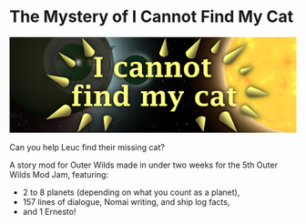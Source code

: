 # The Mystery of I Cannot Find My Cat
![Thumbnail](/thumbnail.png)

Can you help Leuc find their missing cat?

A story mod for Outer Wilds made in under two weeks for the 5th Outer Wilds Mod Jam, featuring:
- 2 to 8 planets (depending on what you count as a planet),
- 157 lines of dialogue, Nomai writing, and ship log facts,
- and 1 Ernesto!
